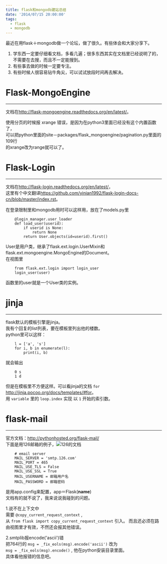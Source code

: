 ```yaml
---
title: flask和mongodb建站总结
date: '2014/07/15 20:00:00'
tags:
  - flask
  - mongodb
---
```


最近在用flask＋mongodb做一个论坛，做了很久。有些体会和大家分享下。

1. 学东西一定要仔细看文档，多看几遍；很多东西其实在文档里已经说明了的，<br>
  不需要在去搜，而且不一定能搜到。
2. 有些事去做的时候一定要专注。
3. 有些时候人很容易钻牛角尖，可以试试放段时间再去解决。

# Flask-MongoEngine

--------------------------------------------------------------------------------

文档在<http://flask-mongoengine.readthedocs.org/en/latest/>。

使用分页的时候报 xrange 错误，是因为在python3里面已经没有这个内置函数了，<br>
可以把python里面的site－packages/flask_mongoengine/pagination.py里面的109行<br>
的xrange改为range就可以了。

# Flask-Login

--------------------------------------------------------------------------------

文档在<http://flask-login.readthedocs.org/en/latest/>，<br>
这里有个中文翻译<https://github.com/yinian1992/flask-login-docs-cn/blob/master/index.rst>。

在登录限制里和mongodb用时可以这样用，放在了models.py里

```
    @login_manager.user_loader
    def load_user(userid):
        if userid is None:
            return None
        return User.objects(id=userid).first()    
```

User是用户类，继承了flask.ext.login.UserMixin和flask.ext.mongoengine.MongoEngine的Document。<br>
在视图里

```
    from flask.ext.login import login_user
    login_user(user)
```

函数里的user就是一个User类的实例。

# jinja

--------------------------------------------------------------------------------

flask默认的模板引擎是jinja。<br>
我有个回复的list列表，要在模板里列出他的楼数。<br>
python里可以这样：

```
    l = ['a', 's']
    for i, b in enumerate(l):
        print(i, b)
```

就会输出

```
    0 s
    1 d
```

但是在模板里不方便这样。可以看jinja的文档 `for` <http://jinja.pocoo.org/docs/templates/#for>。<br>
用 `variable` 里的 `loop.index` 实现 以 `1` 开始的索引数。

# flask-mail

--------------------------------------------------------------------------------

官方文档：<http://pythonhosted.org/flask-mail/><br>
下面是用126邮箱的例子，![126的文档](http://img4.cache.netease.com/help/2011/2/1/20110201095104ff8bc.png)

```
    # email server
    MAIL_SERVER = 'smtp.126.com'
    MAIL_PORT = 465
    MAIL_USE_TLS = False
    MAIL_USE_SSL = True
    MAIL_USERNAME = 邮箱用户名
    MAIL_PASSWORD = 邮箱密码
```

是用app.config来配置，app＝Flask(**name**)<br>
文档有的就不说了，我来说说我碰到的问题。

1.说不在上下文中<br>
需要 `@copy_current_request_context` ,<br>
从 `from flask import copy_current_request_context` 引入。 而且还必须在路由视图里才有效，不然还会报其他错误。

2.smtplib报encode('ascii')错<br>
把764行的 `msg = _fix_eols(msg).encode('ascii')` 改为<br>
`msg = _fix_eols(msg).encode()` , 他在python安装目录里面。<br>
具体看他报错的信息吧。
